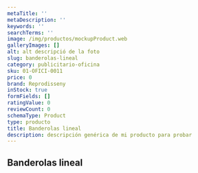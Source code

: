 ```yaml
---
metaTitle: ''
metaDescription: ''
keywords: ''
searchTerms: ''
image: /img/productos/mockupProduct.web
galleryImages: []
alt: alt descripció de la foto
slug: banderolas-lineal
category: publicitario-oficina
sku: 01-OFICI-0011
price: 0
brand: Reprodisseny
inStock: true
formFields: []
ratingValue: 0
reviewCount: 0
schemaType: Product
type: producto
title: Banderolas lineal
description: descripción genérica de mi producto para probar
---
```

## Banderolas lineal
